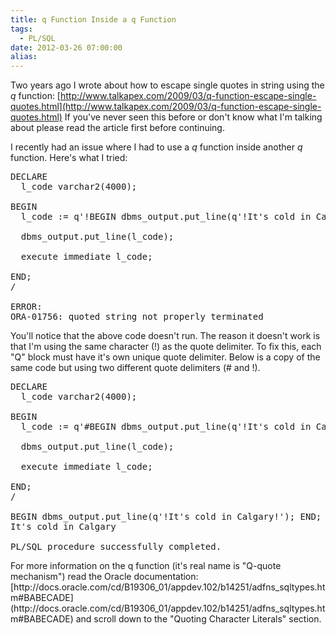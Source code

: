 ```yaml
---
title: q Function Inside a q Function
tags:
  - PL/SQL
date: 2012-03-26 07:00:00
alias:
---
```


Two years ago I wrote about how to escape single quotes in string using the _q_ function: [http://www.talkapex.com/2009/03/q-function-escape-single-quotes.html](http://www.talkapex.com/2009/03/q-function-escape-single-quotes.html) If you've never seen this before or don't know what I'm talking about please read the article first before continuing.

I recently had an issue where I had to use a _q_ function inside another _q_ function. Here's what I tried: 
<pre class="brush: sql;">DECLARE
  l_code varchar2(4000);

BEGIN
  l_code := q'!BEGIN dbms_output.put_line(q'!It's cold in Calgary!'); END; !';

  dbms_output.put_line(l_code);

  execute immediate l_code;

END;
/

ERROR:
ORA-01756: quoted string not properly terminated
</pre>You'll notice that the above code doesn't run. The reason it doesn't work is that I'm using the same character (!) as the quote delimiter. To fix this, each "Q" block must have it's own unique quote delimiter. Below is a copy of the same code but using two different quote delimiters (# and !).   
<pre class="brush: sql;">DECLARE
  l_code varchar2(4000);

BEGIN
  l_code := q'#BEGIN dbms_output.put_line(q'!It's cold in Calgary!'); END; #';

  dbms_output.put_line(l_code);

  execute immediate l_code;

END;
/

BEGIN dbms_output.put_line(q'!It's cold in Calgary!'); END;
It's cold in Calgary

PL/SQL procedure successfully completed.
</pre>For more information on the q function (it's real name is "Q-quote mechanism") read the Oracle documentation: [http://docs.oracle.com/cd/B19306_01/appdev.102/b14251/adfns_sqltypes.htm#BABECADE](http://docs.oracle.com/cd/B19306_01/appdev.102/b14251/adfns_sqltypes.htm#BABECADE) and scroll down to the "Quoting Character Literals" section.